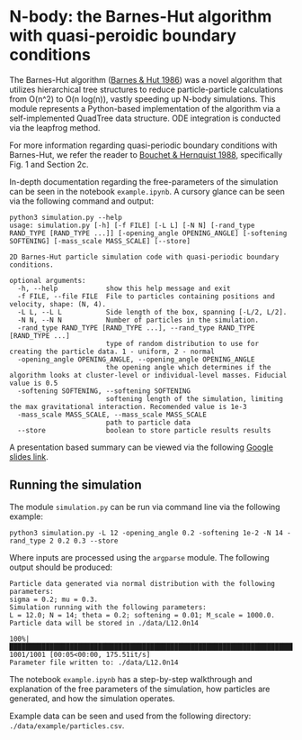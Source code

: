# N-body: the Barnes-Hut algorithm with quasi-peroidic boundary conditions

The Barnes-Hut algorithm ([Barnes & Hut 1986](https://ui.adsabs.harvard.edu/abs/1986Natur.324..446B/abstract)) was a novel algorithm that utilizes hierarchical tree structures to reduce particle-particle calculations from O(n^2) to O(n log(n)), vastly speeding up N-body simulations. This module represents a Python-based implementation of the algorithm via a self-implemented QuadTree data structure. ODE integration is conducted via the leapfrog method.

For more information regarding quasi-periodic boundary conditions with Barnes-Hut, we refer the reader to [Bouchet & Hernquist 1988](https://ui.adsabs.harvard.edu/abs/1988ApJS...68..521B), specifically Fig. 1 and Section 2c. 

In-depth documentation regarding the free-parameters of the simulation can be seen in the notebook `example.ipynb`. A cursory glance can be seen via the following command and output: 

```
python3 simulation.py --help
usage: simulation.py [-h] [-f FILE] [-L L] [-N N] [-rand_type RAND_TYPE [RAND_TYPE ...]] [-opening_angle OPENING_ANGLE] [-softening SOFTENING] [-mass_scale MASS_SCALE] [--store]

2D Barnes-Hut particle simulation code with quasi-periodic boundary conditions.

optional arguments:
  -h, --help            show this help message and exit
  -f FILE, --file FILE  File to particles containing positions and velocity, shape: (N, 4).
  -L L, --L L           Side length of the box, spanning [-L/2, L/2].
  -N N, --N N           Number of particles in the simulation.
  -rand_type RAND_TYPE [RAND_TYPE ...], --rand_type RAND_TYPE [RAND_TYPE ...]
                        type of random distribution to use for creating the particle data. 1 - uniform, 2 - normal
  -opening_angle OPENING_ANGLE, --opening_angle OPENING_ANGLE
                        the opening angle which determines if the algorithm looks at cluster-level or individual-level masses. Fiducial value is 0.5
  -softening SOFTENING, --softening SOFTENING
                        softening length of the simulation, limiting the max gravitational interaction. Recomended value is 1e-3
  -mass_scale MASS_SCALE, --mass_scale MASS_SCALE
                        path to particle data
  --store               boolean to store particle results results
```  

A presentation based summary can be viewed via the following [Google slides link](https://docs.google.com/presentation/d/1D0xXtax_BdveVjTFs1x-myLu-NqF3165VPx6DBuV6GU/edit?usp=sharing).

## Running the simulation 

The module `simulation.py` can be run via command line via the following example: 

```python3 simulation.py -L 12 -opening_angle 0.2 -softening 1e-2 -N 14 -rand_type 2 0.2 0.3 --store```

Where inputs are processed using the `argparse` module. The following output should be produced: 

```
Particle data generated via normal distribution with the following parameters: 
sigma = 0.2; mu = 0.3.
Simulation running with the following parameters:
L = 12.0; N = 14; theta = 0.2; softening = 0.01; M_scale = 1000.0.
Particle data will be stored in ./data/L12.0n14

100%|███████████████████████████████████████████████████████████████████████████████████████████████████████████████████████████████████████████████████████████████| 1001/1001 [00:05<00:00, 175.51it/s]
Parameter file written to: ./data/L12.0n14
```

The notebook `example.ipynb` has a step-by-step walkthrough and explanation of the free parameters of the simulation, how particles are generated, and how the simulation operates. 

Example data can be seen and used from the following directory: `./data/example/particles.csv`. 

